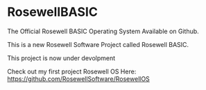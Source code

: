 # RosewellBASIC
The Official Rosewell BASIC Operating System Available on Github.

This is a new Rosewell Software Project called Rosewell BASIC.

This project is now under devolpment

Check out my first project Rosewell OS Here:
https://github.com/RosewellSoftware/RosewellOS
